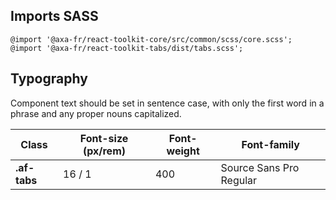 ## Imports SASS

```
@import '@axa-fr/react-toolkit-core/src/common/scss/core.scss';
@import '@axa-fr/react-toolkit-tabs/dist/tabs.scss';
```

## Typography

Component text should be set in sentence case, with only the first word in a phrase and any proper nouns capitalized.

| Class        | Font-size (px/rem) | Font-weight | Font-family             |
| ------------ | ------------------ | ----------- | ----------------------- |
| **.af-tabs** | 16 / 1             | 400         | Source Sans Pro Regular |
